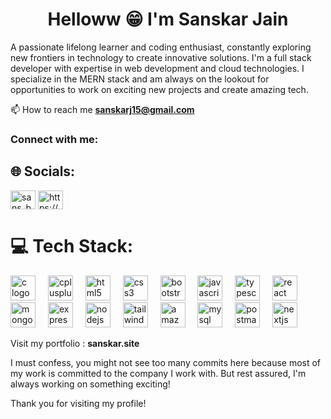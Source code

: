 <h1 align="center">Helloww 😁 I'm Sanskar Jain</h1>
<p align="left">A passionate lifelong learner and coding enthusiast, constantly exploring new frontiers in technology to create innovative solutions. I'm a full stack developer with expertise in web development and cloud technologies. I specialize in the MERN stack and am always on the lookout for opportunities to work on exciting new projects and create amazing tech.</p>

📫 How to reach me **sanskarj15@gmail.com**

<h3 align="left">Connect with me:</h3>



## 🌐 Socials:
<a href="https://twitter.com/sans_byte" target="blank"><img align="center" src="https://raw.githubusercontent.com/rahuldkjain/github-profile-readme-generator/master/src/images/icons/Social/twitter.svg" alt="sans_byte" height="30" width="40" /></a>
<a href="https://linkedin.com/in/https://www.linkedin.com/in/sanskar-jain-419a661a5/" target="blank"><img align="center" src="https://raw.githubusercontent.com/rahuldkjain/github-profile-readme-generator/master/src/images/icons/Social/linked-in-alt.svg" alt="https://www.linkedin.com/in/sanskar-jain-419a661a5/" height="30" width="40" /></a>
</p>

# 💻 Tech Stack:
<p align="left">
<img src="https://cdn.jsdelivr.net/gh/devicons/devicon/icons/c/c-original.svg" height="40" alt="c logo"  />
<img width="12" />
<img src="https://cdn.jsdelivr.net/gh/devicons/devicon/icons/cplusplus/cplusplus-original.svg" height="40" alt="cplusplus logo"  />
<img width="12" />
<img src="https://cdn.jsdelivr.net/gh/devicons/devicon/icons/html5/html5-original.svg" height="40" alt="html5 logo"  />
<img width="12" />
<img src="https://cdn.jsdelivr.net/gh/devicons/devicon/icons/css3/css3-original.svg" height="40" alt="css3 logo"  />
<img width="12" />
<img src="https://cdn.jsdelivr.net/gh/devicons/devicon/icons/bootstrap/bootstrap-original.svg" height="40" alt="bootstrap logo"  />
<img width="12" />
<img src="https://cdn.jsdelivr.net/gh/devicons/devicon/icons/javascript/javascript-original.svg" height="40" alt="javascript logo"  />
<img width="12" />
<img src="https://cdn.jsdelivr.net/gh/devicons/devicon/icons/typescript/typescript-original.svg" height="40" alt="typescript logo"  />
<img width="12" />
<img src="https://cdn.simpleicons.org/react/61DAFB" height="40" alt="react logo"  />
<img width="12" />
<img src="https://cdn.jsdelivr.net/gh/devicons/devicon/icons/mongodb/mongodb-original.svg" height="40" alt="mongodb logo"  />
<img width="12" />
<img src="https://skillicons.dev/icons?i=express" height="40" alt="express logo"  />
<img width="12" />
<img src="https://cdn.jsdelivr.net/gh/devicons/devicon/icons/nodejs/nodejs-original.svg" height="40" alt="nodejs logo"  />
<img width="12" />
<img src="https://cdn.simpleicons.org/tailwindcss/06B6D4" height="40" alt="tailwindcss logo"  />
<img width="12" />
<img src="https://skillicons.dev/icons?i=aws" height="40" alt="amazonwebservices logo"  />
<img width="12" />
<img src="https://cdn.simpleicons.org/mysql/4479A1" height="40" alt="mysql logo"  />
<img width="12" />
<img src="https://cdn.simpleicons.org/postman/FF6C37" height="40" alt="postman logo"  />
<img width="12" />
<img src="https://skillicons.dev/icons?i=nextjs" height="40" alt="nextjs logo"  />
</p>


Visit my portfolio : **sanskar.site**
<!-- Proudly created with GPRM ( https://gprm.itsvg.in ) -->


I must confess, you might not see too many commits here because most of my work is committed to the company I work with. But rest assured, I'm always working on something exciting!

Thank you for visiting my profile!
